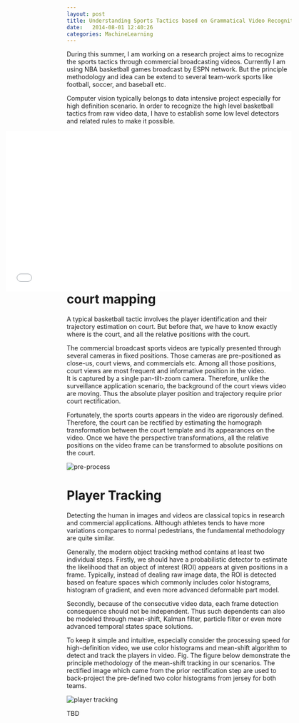 ```yaml
---
layout: post
title: Understanding Sports Tactics based on Grammatical Video Recognition
date:   2014-08-01 12:40:26
categories: MachineLearning 
---
```


During this summer, I am working on a research project aims to recognize the sports tactics through commercial broadcasting videos. 
Currently I am using NBA basketball games broadcast by ESPN network.
But the principle methodology and idea can be extend to several team-work sports like football, soccer, and baseball etc.

Computer vision typically belongs to data intensive project especially for high definition scenario. 
In order to recognize the high level basketball tactics from raw video data,
I have to establish some low level detectors and related rules to make it possible.

<iframe width="640" height="360" align='right' src="//www.youtube.com/embed/videoseries?list=PLHnBpIAqjETlKTLmxaVFVo6kSIsBt9kEQ" frameborder="0" allowfullscreen></iframe>

# court mapping
A typical basketball tactic involves the player identification and their trajectory estimation on court.
But before that, we have to know exactly where is the court, and all the relative positions with the court.

The commercial broadcast sports videos are typically presented through several cameras in fixed positions.
Those cameras are pre-positioned as close-us, court views, and commercials etc. 
Among all those positions, court views are most frequent and informative position in the video.  
It is captured by a single pan-tilt-zoom camera. 
Therefore, unlike the surveillance application scenario, the background of the court views video are moving. 
Thus the absolute player position and trajectory require prior court rectification. 

Fortunately, the sports courts appears in the video are rigorously defined. 
Therefore, the court can be rectified by estimating the homograph transformation between the court template and its appearances on the video. 
Once we have the perspective transformations, all the relative positions on the video frame can be transformed to absolute positions on the court.

![pre-process]({{site.url}}/assets/preprocess.png)

# Player Tracking
Detecting the human in images and videos are classical topics in research and commercial applications. 
Although athletes tends to have more variations compares to normal pedestrians, the fundamental methodology are quite similar.

Generally, the modern object tracking method contains at least two individual steps. 
Firstly, we should have a probabilistic detector to estimate the likelihood that an object of interest (ROI) appears at given positions in a frame. 
Typically,  instead of dealing raw image data, the ROI is detected based on feature spaces which commonly includes color histograms, histogram of gradient, and even more advanced deformable part model.

Secondly, because of the consecutive video data, each frame detection consequence should not be independent. 
Thus such dependents can also be modeled through mean-shift, Kalman filter, particle filter or even more advanced temporal states space solutions.

To keep it simple and intuitive, especially consider the processing speed for high-definition video,  we use color histograms and mean-shift algorithm to detect and track the players in video. 
Fig. The figure below demonstrate the principle methodology of the mean-shift tracking in our scenarios. 
The rectified image which came from the prior rectification step are used to back-project the pre-defined two color histograms from jersey for both teams.

![player tracking]({{site.url}}/assets/tracking.png)

TBD